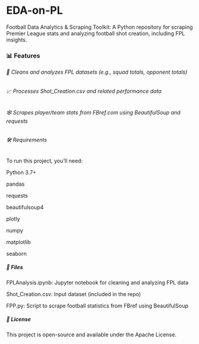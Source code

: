 # EDA-on-PL
Football Data Analytics &amp; Scraping Toolkit: A Python repository for scraping Premier League stats and analyzing football shot creation, including FPL insights.

### 📊 Features
###### 🧹 Cleans and analyzes FPL datasets (e.g., squad totals, opponent totals)

###### 📈 Processes Shot_Creation.csv and related performance data

###### 🕸️ Scrapes player/team stats from FBref.com using BeautifulSoup and requests

###### 🛠️ Requirements
To run this project, you’ll need:

Python 3.7+

pandas

requests

beautifulsoup4

plotly

numpy

matplotlib

seaborn


##### 📂 Files
FPLAnalysis.ipynb: Jupyter notebook for cleaning and analyzing FPL data

Shot_Creation.csv: Input dataset (included in the repo)

FPP.py: Script to scrape football statistics from FBref using BeautifulSoup

##### 📄 License
This project is open-source and available under the Apache License.

